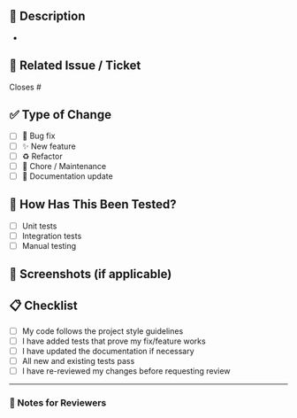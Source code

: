## 📝 Description
<!-- Provide a short summary of the changes in this PR -->
- 

## 🔗 Related Issue / Ticket
<!-- Link to issue or ticket number if applicable -->
Closes #

## ✅ Type of Change
<!-- Check all that apply -->
- [ ] 🐛 Bug fix
- [ ] ✨ New feature
- [ ] ♻️ Refactor
- [ ] 🧹 Chore / Maintenance
- [ ] 📝 Documentation update

## 🚀 How Has This Been Tested?
<!-- Describe the tests you ran and how you verified your changes -->
- [ ] Unit tests
- [ ] Integration tests
- [ ] Manual testing

## 📸 Screenshots (if applicable)
<!-- Add before/after screenshots or UI changes -->

## 📋 Checklist
- [ ] My code follows the project style guidelines
- [ ] I have added tests that prove my fix/feature works
- [ ] I have updated the documentation if necessary
- [ ] All new and existing tests pass
- [ ] I have re-reviewed my changes before requesting review

---

### 🙌 Notes for Reviewers
<!-- Anything you want reviewers to focus on or be aware of -->
